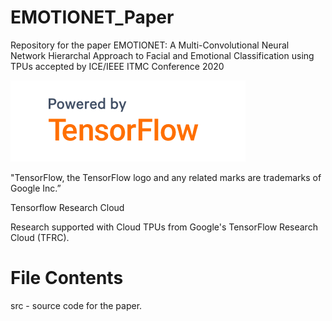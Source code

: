 # EMOTIONET_Paper
Repository for the paper EMOTIONET: A Multi-Convolutional Neural Network Hierarchal Approach to Facial and Emotional Classification using TPUs accepted by ICE/IEEE ITMC Conference 2020

![tensorflowlogo](logofortf.PNG)

"TensorFlow, the TensorFlow logo and any related marks are trademarks of Google Inc.”

Tensorflow Research Cloud

Research supported with Cloud TPUs from Google's TensorFlow Research Cloud (TFRC).

# File Contents

src - source code for the paper. 


